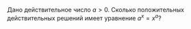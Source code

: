 Дано действительное число $a > 0$. Сколько положительных действительных решений имеет уравнение $a^x=x^a$?